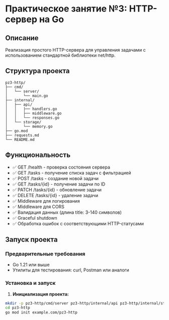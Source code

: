 # Практическое занятие №3: HTTP-сервер на Go

## Описание
Реализация простого HTTP-сервера для управления задачами с использованием стандартной библиотеки net/http.

## Структура проекта
```azure
pz3-http/
├── cmd/
│   └── server/
│       └── main.go
├── internal/
│   ├── api/
│   │   ├── handlers.go
│   │   ├── middleware.go
│   │   └── responses.go
│   └── storage/
│       └── memory.go
├── go.mod
├── requests.md
└── README.md
```

## Функциональность
- ✅ GET /health - проверка состояния сервера
- ✅ GET /tasks - получение списка задач с фильтрацией
- ✅ POST /tasks - создание новой задачи
- ✅ GET /tasks/{id} - получение задачи по ID
- ✅ PATCH /tasks/{id} - обновление задачи
- ✅ DELETE /tasks/{id} - удаление задачи
- ✅ Middleware для логирования
- ✅ Middleware для CORS
- ✅ Валидация данных (длина title: 3-140 символов)
- ✅ Graceful shutdown
- ✅ Обработка ошибок с соответствующими HTTP-статусами

## Запуск проекта

### Предварительные требования
- Go 1.21 или выше
- Утилиты для тестирования: curl, Postman или аналоги

### Установка и запуск

1. **Инициализация проекта:**
```bash
mkdir -p pz3-http/cmd/server pz3-http/internal/api pz3-http/internal/storage
cd pz3-http
go mod init example.com/pz3-http